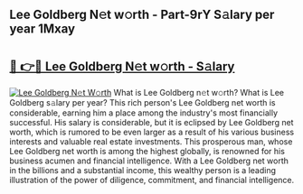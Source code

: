 ## Lee Goldberg N𝚎t w𝚘rth - Part-9rY S𝚊lary per year 1Mxay

# <h2><a href="http://gc04ycb.nevu.top/?p=Lee+Goldberg">🔗 👉🔴 Lee Goldberg N𝚎t w𝚘rth - S𝚊lary</a></h2>

[![Lee Goldberg N𝚎t W𝚘rth](https://i.imgur.com/Oavwk0R.jpeg)](http://gc04ycb.nevu.top/?p=Lee+Goldberg)
What is Lee Goldberg n𝚎t w𝚘rth? What is Lee Goldberg s𝚊lary per year?
This rich person's Lee Goldberg net worth is considerable, earning him a place among the industry's most financially successful. His salary is considerable, but it is eclipsed by Lee Goldberg net worth, which is rumored to be even larger as a result of his various business interests and valuable real estate investments. This prosperous man, whose Lee Goldberg net worth is among the highest globally, is renowned for his business acumen and financial intelligence. With a Lee Goldberg net worth in the billions and a substantial income, this wealthy person is a leading illustration of the power of diligence, commitment, and financial intelligence.
